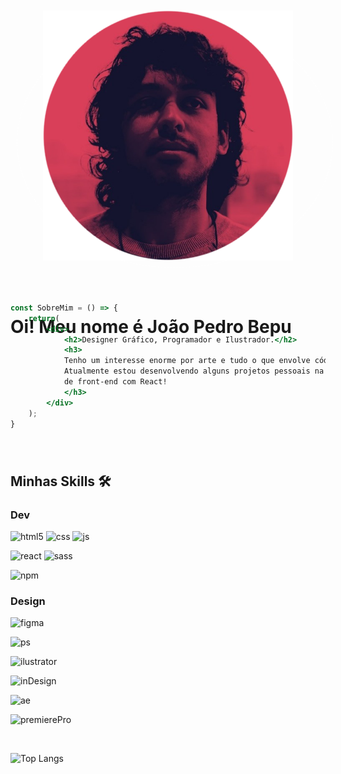 

<div>
    <div style="display:flex; justify-content:center; margin: 50px 0; position:relative" >
        <img src="./perfil.png" alt="perfil" style='width:400px; height:400px'>
        <div style='border:1px white dashed; width:100%; height:100%; position:absolute; z-index:-1; border-radius:100%;left:10px;top:10px'></div>
    </div>

<h1 style='position:absolute;'>Oi! Meu nome é João Pedro Bepu</h1>

```jsx

const SobreMim = () => {
    return(
        <div>
            <h2>Designer Gráfico, Programador e Ilustrador.</h2>
            <h3>
            Tenho um interesse enorme por arte e tudo o que envolve código!
            Atualmente estou desenvolvendo alguns projetos pessoais na área
            de front-end com React!
            </h3>
        </div>
    );
}

```
</div>


### 

### 

### 




<br>






## Minhas Skills 🛠️


### Dev


![html5](https://img.shields.io/badge/HTML5-E34F26?style=for-the-badge&logo=html5&logoColor=white)
![css](https://img.shields.io/badge/CSS3-1572B6?style=for-the-badge&logo=css3&logoColor=white)
![js](https://img.shields.io/badge/JavaScript-323330?style=for-the-badge&logo=javascript&logoColor=F7DF1E`)

![react](https://img.shields.io/badge/React-20232A?style=for-the-badge&logo=react&logoColor=61DAFB)
![sass](https://img.shields.io/badge/Sass-CC6699?style=for-the-badge&logo=sass&logoColor=white)

<!-- WIP
![bootstrap](https://img.shields.io/badge/Bootstrap-563D7C?style=for-the-badge&logo=bootstrap&logoColor=white)
![jquery](https://img.shields.io/badge/jQuery-0769AD?style=for-the-badge&logo=jquery&logoColor=white)
![nodeJS](https://img.shields.io/badge/Node.js-339933?style=for-the-badge&logo=nodedotjs&logoColor=white) -->

![npm](https://img.shields.io/badge/npm-CB3837?style=for-the-badge&logo=npm&logoColor=white)




### Design

![figma](https://img.shields.io/badge/Figma-F24E1E?style=for-the-badge&logo=figma&logoColor=white)

![ps](https://img.shields.io/badge/Adobe%20Photoshop-31A8FF?style=for-the-badge&logo=Adobe%20Photoshop&logoColor=black)

![ilustrator](https://img.shields.io/badge/Adobe%20Illustrator-FF9A00?style=for-the-badge&logo=adobe%20illustrator&logoColor=white)

![inDesign](https://img.shields.io/badge/Adobe%20InDesign-FF3366?style=for-the-badge&logo=Adobe%20InDesign&logoColor=white)

![ae](https://img.shields.io/badge/Adobe%20after%20affects-CF96FD?style=for-the-badge&logo=Adobe%20after%20effects&logoColor=393665)

![premierePro](https://img.shields.io/badge/Adobe%20Premiere%20Pro-9999FF?style=for-the-badge&logo=Adobe%20Premiere%20Pro&logoColor=white)



<br>

![Top Langs](https://github-readme-stats.vercel.app/api/top-langs/?username=jpbepu&layout=compact&theme=monokai)
